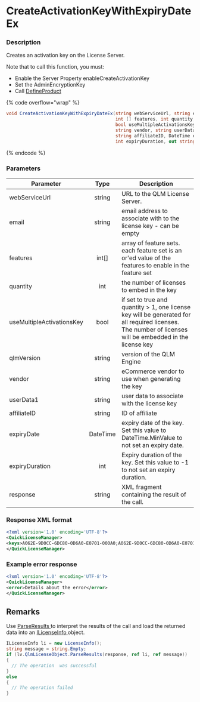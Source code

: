 # CreateActivationKeyWithExpiryDateEx

### Description

Creates an activation key on the License Server.

Note that to call this function, you must:

* Enable the Server Property enableCreateActivationKey
* Set the AdminEncryptionKey
* Call [DefineProduct](../client-side-methods/defineproduct.md)

{% code overflow="wrap" %}
```csharp
void CreateActivationKeyWithExpiryDateEx(string webServiceUrl, string email, 
                                         int [] features, int quantity, 
                                         bool useMultipleActivationsKey, string qlmVersion, 
                                         string vendor, string userData1, 
                                         string affiliateID, DateTime expiryDate, 
                                         int expiryDuration, out string response)
```
{% endcode %}

### Parameters

| Parameter                 |   Type   | Description                                                                                                                                              |
| ------------------------- | :------: | -------------------------------------------------------------------------------------------------------------------------------------------------------- |
| webServiceUrl             |  string  | URL to the QLM License Server.                                                                                                                           |
| email                     |  string  | email address to associate with to the license key - can be empty                                                                                        |
| features                  |  int\[]  | array of feature sets. each feature set is an or'ed value of the features to enable in the feature set                                                   |
| quantity                  |    int   | the number of licenses to embed in the key                                                                                                               |
| useMultipleActivationsKey |   bool   | if set to true and quantity > 1, one license key will be generated for all required licenses. The number of licenses will be embedded in the license key |
| qlmVersion                |  string  | version of the QLM Engine                                                                                                                                |
| vendor                    |  string  | eCommerce vendor to use when generating the key                                                                                                          |
| userData1                 |  string  | user data to associate with the license key                                                                                                              |
| affiliateID               |  string  | ID of affiliate                                                                                                                                          |
| expiryDate                | DateTime | expiry date of the key. Set this value to DateTime.MinValue to not set an expiry date.                                                                   |
| expiryDuration            |    int   | Expiry duration of the key. Set this value to -1 to not set an expiry duration.                                                                          |
| response                  |  string  | XML fragment containing the result of the call.                                                                                                          |

### Response XML format

```xml
<?xml version='1.0' encoding='UTF-8'?>
<QuickLicenseManager>
<keys>A062E-9D0CC-6DC80-0D6A0-E0701-000A0;A062E-9D0CC-6DC80-0D6A0-E0701-000A0</keys>
</QuickLicenseManager>
```

### Example error response

```xml
<?xml version='1.0' encoding='UTF-8'?>
<QuickLicenseManager>
<error>Details about the error</error>
</QuickLicenseManager>
```

## Remarks

Use [ParseResults ](../../iqlmcustomerinfo/methods/parseresults.md)to interpret the results of the call and load the returned data into an [ILicenseInfo ](../../ilicenseinfo/)object.

```csharp
ILicenseInfo li = new LicenseInfo();
string message = string.Empty;
if (lv.QlmLicenseObject.ParseResults(response, ref li, ref message))
{
  // The operation  was successful	
}
else
{
  // The operation failed
}
```
